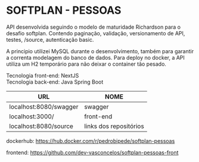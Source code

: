 # SOFTPLAN - PESSOAS

API desenvolvida seguindo o modelo de maturidade Richardson para o desafio softplan.
Contendo paginação, validação, versionamento de API, testes, /source, autenticação basic.

A principio utilizei MySQL durante o desenvolvimento, também para garantir a correnta modelagem do banco de dados.
Para deploy no docker, a API utiliza um H2 temporário para não deixar o container tão pesado.

Tecnologia front-end: NextJS  
Tecnologia back-end: Java Spring Boot 

| URL | NOME |
| ------ | ------ |
| localhost:8080/swagger | swagger |
| localhost:3000/ | front-end |
| localhost:8080/source | links dos repositórios |

dockerhub: https://hub.docker.com/r/pedrobipede/softplan-pessoas 

frontend: https://github.com/dev-vasconcelos/softplan-pessoas-front
